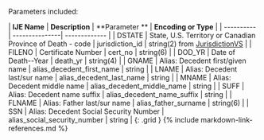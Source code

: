 
Parameters included:

| **IJE Name** | **Description** | **Parameter **  |  **Encoding or Type**  |
| ---------- | ---------------| ------------- |
|  DSTATE    | State, U.S. Territory or Canadian Province of Death - code | jurisdiction_id  | string(2) from [JurisdictionVS](https://build.fhir.org/ig/HL7/vrdr//ValueSet-vrdr-jurisdiction-vs.html)   |
|  FILENO    | Certificate Number | cert_no   | string(6)   |
|  DOD_YR    | Date of Death--Year | death_yr   | string(4)   |
|  GNAME    | Alias: Decedent first/given name | alias_decedent_first_name   | string   |
|  LNAME    | Alias: Decedent last/sur name | alias_decedent_last_name   | string  |
|  MNAME    | Alias: Decedent middle name | alias_decedent_middle_name   | string   |
|  SUFF    | Alias: Decedent name suffix | alias_decedent_name_suffix   | string  |
|  FLNAME    | Alias: Father last/sur name | alias_father_surname   | string(6)   |
|  SSN    | Alias: Decedent Social Security Number | alias_social_security_number   | string   |
{: .grid }
{% include markdown-link-references.md %}
